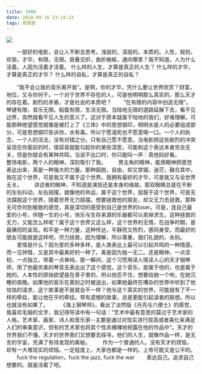 ```yaml
---
title: 1900
date: 2018-09-16 23:14:23
tags: 观观影
---
```

![](https://cdn.monniya.com/2018pic/190001.jpg)

  一部好的电影，会让人不断去思考。浅层的，深层的，本质的。人性，规则，欢愉，才华，有限，无限。层叠交织，曲折蜿蜒，通向哪里？我不知道。人为什么活着。人因为活着才活着。
什么样的人生，才算是真正的人生？
什么样的才华，才算是真正的才华？
什么样的自私，才算是真正的自私？

  “我不会让我的音乐离开我”。是啊，你的才华，凭什么要让世界欣赏？财富，地位，又与你何干。一个对于世界不存在的人，可是他明明那么真实的，那么天才的存在着。剧烈的矛盾，才是社会的本质吧？
  “在有限的内容中创造无限”。琴键有限，音乐无限。船载有限，生活无限。当陆地无限的道路延展下去，看不见边界，突然就看不见人生的意义了。这对于原本就属于陆地的我们，好难理解。可能那种绝望感觉就像是被打上了《三体》中的思想钢印，明明水是人的必要组成部分，可是思想钢印告诉你，水有毒。所以宁愿渴死也不愿意喝一口。一个人的执念，一个人的活法，没有对错之分。只有自己愿不愿意。当电影把这些剧烈的冲突呈现在你面前的时，很容易就能勾起你的某些深思，可能和这个表达本身完全无关，但是你就会有某种共鸣，当说不出口时，你只能叫一声：真他妈好看。
  整场电影，两个人的眼神，深刻吸引了我。
  男主角的眼神，能用眼神把感觉表达出来，真是一种强大的力量。那种超脱，自由，却又禁锢，迷茫，融合其中。我在这个世界，可是我又不属于这个世界。我拥有最好的才华，可是我又与全世界无关。
  讲述者的眼神，不知道是演技还是本身的缘故。那双眼睛总是在不断的左右抖动，左右摇摆，就像他的命运，属于这个世界，屈服于这个世界，可是无法摆脱这个世界，随着世界无力摇摆。想要拯救他的朋友，却又无力去拯救。那种无可奈何到极致的感觉，真是深切的感受到自己是世界的loser。可是，连自己最爱的小号，伴随一生的小号，快乐与生存来源的乐器都可以卖掉求生。这种拯救的无力，又能怎么样呢？属于这个世界又这么样，这个世界的无情，在战争时期，是最痛彻的呈现。和平是一种力量，这种传达，平静而又热烈，感同身受。而最好的朋友可能就是这样吧，尽力拯救，因为理解，所以尊重，我们礼貌的，永别。
  爱情是什么？因为爱的多种多样，是人类表达上最可以引起共鸣的一种情感。而一见钟情，又是其中最美好的一种了。美是因为独一无二。还是眼神，一点坚韧，一点独立，带着一点单纯，那一瞬间，这个习惯用读人情读人心的天才钢琴师，用了他最优美的琴音去表达出了这个感觉。这个音乐，是属于他的，也是属于她的。人本性的原始欲望是在骨子里的，所以他忍不住，想要给她一个吻，在她沉睡的夜晚。如果他的音乐在离别之时被送出，如果她最终在嘈杂的世界中听到了他怯怯的请求，这个故事是不是就会不一样？他与这个真实的世界，可能就有了不一样的牵挂，能让他在乎的牵挂。带有遗憾的故事，总是更能引起读者的联想。所以也就没有如果了。
  《海上钢琴师》，看出了淡然版《月亮与六便士》的感觉，我喜欢毛姆的文字，我记得导读中有一句话：“艺术中最有意思的莫过于艺术家的人格。艺术家、画家、诗人和音乐家--主要是通过对现实进行拔高或者美化来满足人们的审美意识，但有的艺术家也将其个性赤裸裸地袒露在他的作品中”。天才的世界我们不懂，天才的世界我们又想要去探寻。他们的人生，就像作品一样，是无言的宇宙，充满了有待发现的奥秘。
  作为一个普通的人。没有天才的烦恼，却有一大堆现实的烦恼。一定程度上，大家也都是一样的。上帝可能又是公平的。
  fuck the regulation，fuck the jazz, fuck the war
  表达自己。追求自己想要的。就是活着了吧。
